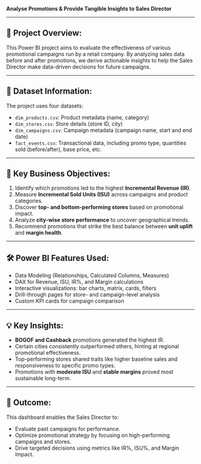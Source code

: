 **Analyse Promotions & Provide Tangible Insights to Sales Director**

---

## 📝 Project Overview:

This Power BI project aims to evaluate the effectiveness of various promotional campaigns run by a retail company. By analyzing sales data before and after promotions, we derive actionable insights to help the Sales Director make data-driven decisions for future campaigns.

---

## 📁 Dataset Information:

The project uses four datasets:

* `dim_products.csv`: Product metadata (name, category)
* `dim_stores.csv`: Store details (store ID, city)
* `dim_campaigns.csv`: Campaign metadata (campaign name, start and end date)
* `fact_events.csv`: Transactional data, including promo type, quantities sold (before/after), base price, etc.

---

## 🎯 Key Business Objectives:

1. Identify which promotions led to the highest **Incremental Revenue (IR)**.
2. Measure **Incremental Sold Units (ISU)** across campaigns and product categories.
3. Discover **top- and bottom-performing stores** based on promotional impact.
4. Analyze **city-wise store performance** to uncover geographical trends.
5. Recommend promotions that strike the best balance between **unit uplift** and **margin health**.

---

## 🛠️ Power BI Features Used:

* Data Modeling (Relationships, Calculated Columns, Measures)
* DAX for Revenue, ISU, IR%, and Margin calculations
* Interactive visualizations: bar charts, matrix, cards, filters
* Drill-through pages for store- and campaign-level analysis
* Custom KPI cards for campaign comparison

---

## 💡 Key Insights:

* **BOGOF and Cashback** promotions generated the highest IR.
* Certain cities consistently outperformed others, hinting at regional promotional effectiveness.
* Top-performing stores shared traits like higher baseline sales and responsiveness to specific promo types.
* Promotions with **moderate ISU** and **stable margins** proved most sustainable long-term.

---

## 📌 Outcome:

This dashboard enables the Sales Director to:

* Evaluate past campaigns for performance.
* Optimize promotional strategy by focusing on high-performing campaigns and stores.
* Drive targeted decisions using metrics like IR%, ISU%, and Margin Impact.
